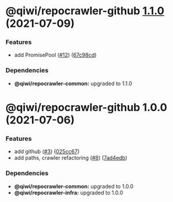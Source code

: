 # @qiwi/repocrawler-github [1.1.0](https://github.com/qiwi/repocrawler/compare/@qiwi/repocrawler-github@1.0.0...@qiwi/repocrawler-github@1.1.0) (2021-07-09)


### Features

* add PromisePool ([#12](https://github.com/qiwi/repocrawler/issues/12)) ([67c98cd](https://github.com/qiwi/repocrawler/commit/67c98cd8d2efe189b5721bc21aaf52ea97df52c7))





### Dependencies

* **@qiwi/repocrawler-common:** upgraded to 1.1.0

# @qiwi/repocrawler-github 1.0.0 (2021-07-06)


### Features

* add github ([#3](https://github.com/qiwi/repocrawler/issues/3)) ([025cc67](https://github.com/qiwi/repocrawler/commit/025cc67eb34f179bfd3e824b8501737b13b348cd))
* add paths, crawler refactoring ([#8](https://github.com/qiwi/repocrawler/issues/8)) ([7ad4edb](https://github.com/qiwi/repocrawler/commit/7ad4edb034c20488e5d5153bd3bc2af2779f436d))





### Dependencies

* **@qiwi/repocrawler-common:** upgraded to 1.0.0
* **@qiwi/repocrawler-infra:** upgraded to 1.0.0
